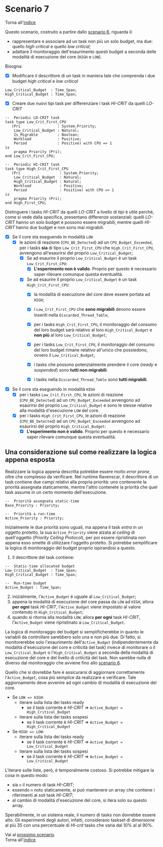 # Scenario 7

Torna all'[indice](../index.md)

Questo scenario, costruito a partire dallo [scenario 6](../scenario_6/scenario_6.md), riguarda il:
- rappresentare e associare ad un task non più un solo budget, ma due: quello *high critical* e quello *low critical*;
- adattare il monitoraggio dell'esaurimento questi budget a seconda delle modalità di esecuzione del core (`HIGH` e `LOW`).
  
Bisogna:
- [X] Modificare il descrittore di un task in maniera tale che comprenda i due budget *high critical* e *low critical*
```
Low_Critical_Budget  : Time_Span;
High_Critical_Budget : Time_Span;
```
- [X] Creare due nuovi tipi task per differenziare i task *HI-CRIT* da quelli *LO-CRIT*
```
--  Periodic LO-CRIT task
task type Low_Crit_First_CPU
   (Pri                 : System.Priority;
    Low_Critical_Budget : Natural;
    Is_Migrable         : Boolean;
    Workload            : Positive;
    Period              : Positive) with CPU => 1
is
    pragma Priority (Pri);
end Low_Crit_First_CPU;

--  Periodic HI-CRIT task
task type High_Crit_First_CPU
   (Pri                  : System.Priority;
    Low_Critical_Budget  : Natural;
    High_Critical_Budget : Natural;
    Workload             : Positive;
    Period               : Positive) with CPU => 1
is
    pragma Priority (Pri);
end High_First_CPU;

```

   Distinguere i tasks *HI-CRIT* da quelli *LO-CRIT* a livello di tipi è utile perchè, come si vede dalla specifica, presentano differenze sostanziali: quelli *LO-CRIT* hanno un solo budget e possono essere migrabili, mentre quelli *HI-CRIT* hanno due budget e non sono mai migrabili.

- [X] Se il core sta eseguendo in modalità `LOW`
  - [X] le azioni di reazione (`CPU_BE_Detected`) ad un `CPU_Budget_Exceeded`, per i tasks **sia** di tipo `Low_Crit_First_CPU` che `High_Crit_First_CPU`, avvengono all'esaurirsi del proprio `Low_Critical_Budget`;
    - [X] Se ad esaurire il proprio `Low_Critical_Budget` è un task `Low_Crit_First_CPU`:
      - [X] **L'esperimento non è valido**. Proprio per questo è necessario saper rilevare comunque questa eventualità.
    - [X] Se ad esaurire il proprio `Low_Critical_Budget` è un task `High_Crit_First_CPU`: 
      - [X] la modalità di esecuzione del core deve essere portata ad `HIGH`;
      - [X] i `Low_Crit_First_CPU` che **sono migrabili** devono essere inseriti nella `Discarded_Thread_Table`;
      - [X] per i tasks `High_Crit_First_CPU`, il monitoraggio del consumo del loro budget sarà relativo al loro `High_Critical_Budget` e **non più** al loro `Low_Critical_Budget`;
      - [X] per i tasks `Low_Crit_First_CPU`, il monitoraggio del consumo del loro budget rimane relativo all'unico che possiedono, ovvero il `Low_Critical_Budget`;
      - [X] i tasks che possono potenzialmente prendere il core (*ready* e *suspended*) sono **tutti non migrabili**. 
      - [X] i tasks nella `Discarded_Thread_Table` sono **tutti migrabili**.
  

- [X] Se il core sta eseguendo in modalità `HIGH`
  - [X] per i tasks `Low_Crit_First_CPU`, le azioni di reazione (`CPU_BE_Detected`) ad un `CPU_Budget_Exceeded` avvengono ad esaurirsi del proprio `Low_Critical_Budget` e sono le stesse relative alla modalità d'esecuzione `LOW` del core.
  - [X] per i tasks `High_Crit_First_CPU`, le azioni di reazione (`CPU_BE_Detected`) ad un `CPU_Budget_Exceeded` avvengono ad esaurirsi del proprio `High_Critical_Budget`:
    - [X] **L'esperimento non è valido**. Proprio per questo è necessario saper rilevare comunque questa eventualità.

## Una considerazione sul come realizzare la logica appena esposta

Realizzare la logica appena descritta potrebbe essere molto *error prone*, oltre che complesso da verificare. Nel runtime Ravenscar, il descrittore di un task contiene due campi relativi alla propria priorità: uno contenente la priorità assegnata staticamente, mentre l'altro contenete la priorità che quel task assume in un certo momento dell'esecuzione.
```
--  Priorità assegnata static-time
Base_Priority : Priority;

--  Priorità a run-time  
Active_Priority : Priority;
```
Inizialmente le due priorità sono uguali, ma appena il task *entra* in un oggetto protetto, la sua `Active_Priority` viene alzata al *ceiling* di quell'oggetto (*Priority Ceiling Protocol*), per poi essere ripristinata non appena esso smette di utilizzare l'oggetto protetto. Si potrebbe semplificare la logica di monitoraggio del budget proprio ispirandosi a questo.

1. Il descrittore del task contiene:

```
--  Static-time allocated budget
Low_Critical_Budget  : Time_Span;
High_Critical_Budget : Time_Span;

--  Run-time budget
Active_Budget : Time_Span;
```
2. inizialmente, l'`Active_Budget` è uguale al `Low_Critical_Budget`;
3. appena la modalità di esecuzione del core passa da `LOW` ad `HIGH`, allora **per ogni** task *HI-CRIT*, l'`Active_Budget` viene impostato al valore contenuto in `High_Critical_Budget`;
4. quando si ritorna alla modalità `LOW`, allora **per ogni** task *HI-CRIT*, l'`Active_Budget` viene ripristinato a `Low_Critical_Budget`.

La logica di monitoraggio del budget si semplificherebbe in quanto le variabili da controllare sarebbero solo una e non più due. Di fatto, si monitorerebbe solo l'esaurimento dell'`Active_Budget` (indipendentemente da modalità d'esecuzione del core e criticità del task) invece di monitorare o il `Low_Critical_Budget` o l'`High_Critical_Budget` a seconda della modalità di esecuzione del core e del livello di criticità del task. Non sarebbe nulla di diverso dal monitoraggio che avviene fino allo [scenario 6](../scenario_6/scenario_6.md).

Quello che si dovrebbe fare è assicurarsi di aggiornare correttamente l'`Active_Budget`, cosa più semplice da realizzare e verificare. Tale aggiornamento deve avvenire ad ogni cambio di modalità di esecuzione del core.
- Se `LOW => HIGH`:
  - iterare sulla lista dei tasks ready
    - se il task corrente è *HI-CRIT* => `Active_Budget = High_Critical_Budget`
  - iterare sulla lista dei tasks sospesi
    - se il task corrente è *HI-CRIT* => `Active_Budget = High_Critical_Budget`
- Se `HIGH => LOW`:
  - iterare sulla lista dei tasks ready
    - se il task corrente è *HI-CRIT* => `Active_Budget = Low_Critical_Budget`
  - iterare sulla lista dei tasks sospesi
    - se il task corrente è *HI-CRIT* => `Active_Budget = Low_Critical_Budget`

L'iterare sulle liste, però, è temporalmente costoso. Si potrebbe mitigare la cosa in questo modo:
- sia `n` il numero di task *HI-CRIT*;
- essendo `n` noto staticamente, si può mantenere un array che contiene i riferimenti ai soli task *HI-CRIT*;
- al cambio di modalità d'esecuzione del core, si itera solo su questo array.

Sperabilmente, in un sistema reale, il numero di tasks non dovrebbe essere alto. Gli esperimenti degli autori, infatti, considerano taskset di dimensione al più 35 con una percentuale di *HI-crit* tasks che varia dal 10% al al 90%.

Vai al [prossimo scenario](../scenario_8/scenario_8.md).\
Torna all'[indice](../index.md)